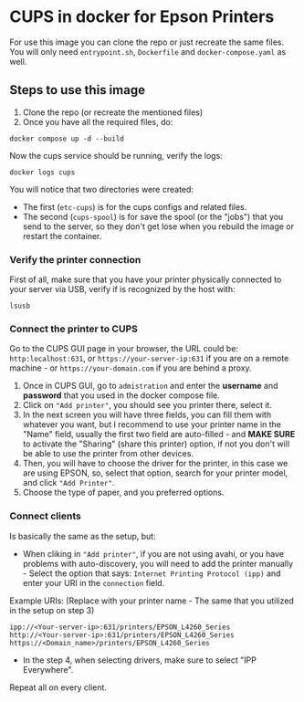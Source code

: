 # CUPS in docker for Epson Printers

For use this image you can clone the repo or just recreate the same files. You will only need `entrypoint.sh`, `Dockerfile` and `docker-compose.yaml` as well.

## Steps to use this image

1. Clone the repo (or recreate the mentioned files)
2. Once you have all the required files, do:

```shell
docker compose up -d --build
```

Now the cups service should be running, verify the logs:

```shell
docker logs cups
```

You will notice that two directories were created:
- The first (`etc-cups`) is for the cups configs and related files.
- The second (`cups-spool`) is for save the spool (or the "jobs") that you send to the server, so they don't get lose when you rebuild the image or restart the container.

### Verify the printer connection
First of all, make sure that you have your printer physically connected to your server via USB, verify if is recognized by the host with:

```shell
lsusb
```

### Connect the printer to CUPS
Go to the CUPS GUI page in your browser, the URL could be: `http:localhost:631`, or `https://your-server-ip:631` if you are on a remote machine - or `https://your-domain.com` if you are behind a proxy.

1. Once in CUPS GUI, go to `admistration` and enter the **username** and **password** that you used in the docker compose file.
2. Click on `"Add printer"`, you should see you printer there, select it.
3. In the next screen you will have three fields, you can fill them with whatever you want, but I recommend to use your printer name in the "Name" field, usually the first two field are auto-filled - and **MAKE SURE** to activate the "Sharing" (share this printer) option, if not you don't will be able to use the printer from other devices.
4. Then, you will have to choose the driver for the printer, in this case we are using EPSON, so, select that option, search for your printer model, and click `"Add Printer"`.
5. Choose the type of paper, and you preferred options.

### Connect clients
Is basically the same as the setup, but:

- When cliking in `"Add printer"`, if you are not using avahi, or you have problems with auto-discovery, you will need to add the printer manually - Select the option that says: `Internet Printing Protocol (ipp)`
and enter your URI in the `connection` field.

Example URIs: (Replace with your printer name - The same that you utilized in the setup on step 3)

```
ipp://<Your-server-ip>:631/printers/EPSON_L4260_Series
http://<Your-server-ip>:631/printers/EPSON_L4260_Series
https://<Domain_name>/printers/EPSON_L4260_Series
```

- In the step 4, when selecting drivers, make sure to select "IPP Everywhere".

Repeat all on every client.
